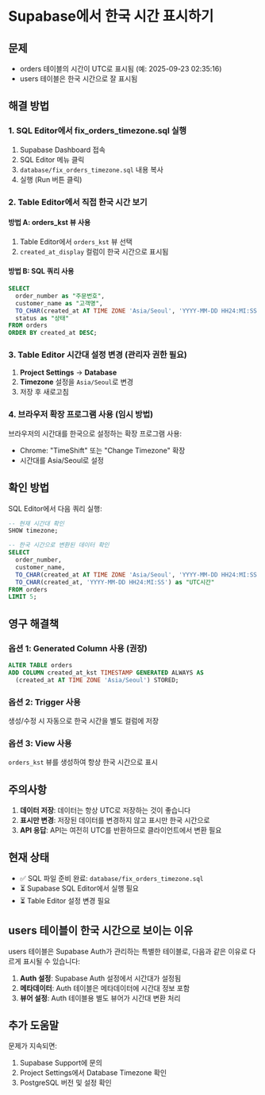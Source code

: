 # Supabase에서 한국 시간 표시하기

## 문제
- orders 테이블의 시간이 UTC로 표시됨 (예: 2025-09-23 02:35:16)
- users 테이블은 한국 시간으로 잘 표시됨

## 해결 방법

### 1. SQL Editor에서 fix_orders_timezone.sql 실행
1. Supabase Dashboard 접속
2. SQL Editor 메뉴 클릭
3. `database/fix_orders_timezone.sql` 내용 복사
4. 실행 (Run 버튼 클릭)

### 2. Table Editor에서 직접 한국 시간 보기

#### 방법 A: orders_kst 뷰 사용
1. Table Editor에서 `orders_kst` 뷰 선택
2. `created_at_display` 컬럼이 한국 시간으로 표시됨

#### 방법 B: SQL 쿼리 사용
```sql
SELECT
  order_number as "주문번호",
  customer_name as "고객명",
  TO_CHAR(created_at AT TIME ZONE 'Asia/Seoul', 'YYYY-MM-DD HH24:MI:SS') as "생성시간",
  status as "상태"
FROM orders
ORDER BY created_at DESC;
```

### 3. Table Editor 시간대 설정 변경 (관리자 권한 필요)

1. **Project Settings** → **Database**
2. **Timezone** 설정을 `Asia/Seoul`로 변경
3. 저장 후 새로고침

### 4. 브라우저 확장 프로그램 사용 (임시 방법)

브라우저의 시간대를 한국으로 설정하는 확장 프로그램 사용:
- Chrome: "TimeShift" 또는 "Change Timezone" 확장
- 시간대를 Asia/Seoul로 설정

## 확인 방법

SQL Editor에서 다음 쿼리 실행:
```sql
-- 현재 시간대 확인
SHOW timezone;

-- 한국 시간으로 변환된 데이터 확인
SELECT
  order_number,
  customer_name,
  TO_CHAR(created_at AT TIME ZONE 'Asia/Seoul', 'YYYY-MM-DD HH24:MI:SS') as "한국시간",
  TO_CHAR(created_at, 'YYYY-MM-DD HH24:MI:SS') as "UTC시간"
FROM orders
LIMIT 5;
```

## 영구 해결책

### 옵션 1: Generated Column 사용 (권장)
```sql
ALTER TABLE orders
ADD COLUMN created_at_kst TIMESTAMP GENERATED ALWAYS AS
  (created_at AT TIME ZONE 'Asia/Seoul') STORED;
```

### 옵션 2: Trigger 사용
생성/수정 시 자동으로 한국 시간을 별도 컬럼에 저장

### 옵션 3: View 사용
`orders_kst` 뷰를 생성하여 항상 한국 시간으로 표시

## 주의사항

1. **데이터 저장**: 데이터는 항상 UTC로 저장하는 것이 좋습니다
2. **표시만 변경**: 저장된 데이터를 변경하지 않고 표시만 한국 시간으로
3. **API 응답**: API는 여전히 UTC를 반환하므로 클라이언트에서 변환 필요

## 현재 상태

- ✅ SQL 파일 준비 완료: `database/fix_orders_timezone.sql`
- ⏳ Supabase SQL Editor에서 실행 필요
- ⏳ Table Editor 설정 변경 필요

## users 테이블이 한국 시간으로 보이는 이유

users 테이블은 Supabase Auth가 관리하는 특별한 테이블로, 다음과 같은 이유로 다르게 표시될 수 있습니다:

1. **Auth 설정**: Supabase Auth 설정에서 시간대가 설정됨
2. **메타데이터**: Auth 테이블은 메타데이터에 시간대 정보 포함
3. **뷰어 설정**: Auth 테이블용 별도 뷰어가 시간대 변환 처리

## 추가 도움말

문제가 지속되면:
1. Supabase Support에 문의
2. Project Settings에서 Database Timezone 확인
3. PostgreSQL 버전 및 설정 확인